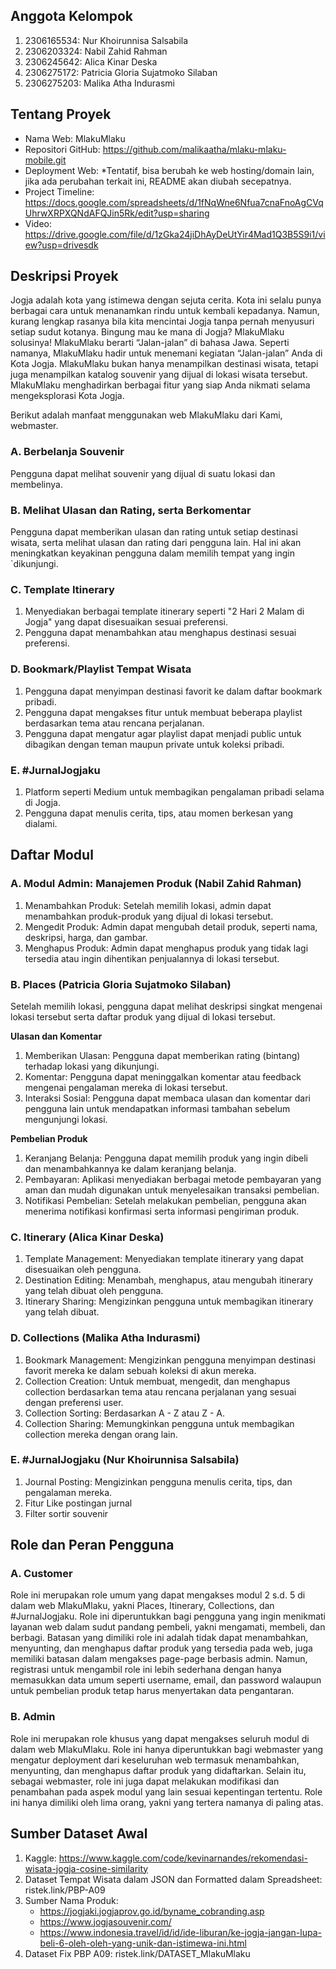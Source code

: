 ## Anggota Kelompok
1. 2306165534: Nur Khoirunnisa Salsabila
2. 2306203324: Nabil Zahid Rahman
3. 2306245642: Alica Kinar Deska
4. 2306275172: Patricia Gloria Sujatmoko Silaban
5. 2306275203: Malika Atha Indurasmi

## Tentang Proyek
- Nama Web: MlakuMlaku
- Repositori GitHub: https://github.com/malikaatha/mlaku-mlaku-mobile.git
- Deployment Web: 
*Tentatif, bisa berubah ke web hosting/domain lain, jika ada perubahan terkait ini, README akan diubah secepatnya.
- Project Timeline: https://docs.google.com/spreadsheets/d/1fNqWne6Nfua7cnaFnoAgCVqUhrwXRPXQNdAFQJin5Rk/edit?usp=sharing
- Video: https://drive.google.com/file/d/1zGka24jiDhAyDeUtYir4Mad1Q3B5S9i1/view?usp=drivesdk

## Deskripsi Proyek
Jogja adalah kota yang istimewa dengan sejuta cerita. Kota ini selalu punya berbagai cara untuk menanamkan rindu untuk kembali kepadanya. Namun, kurang lengkap rasanya bila kita mencintai Jogja tanpa pernah menyusuri setiap sudut kotanya. Bingung mau ke mana di Jogja? MlakuMlaku solusinya! MlakuMlaku berarti “Jalan-jalan” di bahasa Jawa. Seperti namanya, MlakuMlaku hadir untuk menemani kegiatan “Jalan-jalan” Anda di Kota Jogja. MlakuMlaku bukan hanya menampilkan destinasi wisata, tetapi juga menampilkan katalog souvenir yang dijual di lokasi wisata tersebut. MlakuMlaku menghadirkan berbagai fitur yang siap Anda nikmati selama mengeksplorasi Kota Jogja.

Berikut adalah manfaat menggunakan web MlakuMlaku dari Kami, webmaster.

### A. Berbelanja Souvenir
Pengguna dapat melihat souvenir yang dijual di suatu lokasi dan membelinya.

### B. Melihat Ulasan dan Rating, serta Berkomentar
Pengguna dapat memberikan ulasan dan rating untuk setiap destinasi wisata, serta melihat ulasan dan rating dari pengguna lain. Hal ini akan meningkatkan keyakinan pengguna dalam memilih tempat yang ingin \`dikunjungi.

### C. Template Itinerary
1. Menyediakan berbagai template itinerary seperti "2 Hari 2 Malam di Jogja" yang dapat disesuaikan sesuai preferensi.
2. Pengguna dapat menambahkan atau menghapus destinasi sesuai preferensi.

### D. Bookmark/Playlist Tempat Wisata
1. Pengguna dapat menyimpan destinasi favorit ke dalam daftar bookmark pribadi.
2. Pengguna dapat mengakses fitur untuk membuat beberapa playlist berdasarkan tema atau rencana perjalanan.
3. Pengguna dapat mengatur agar playlist dapat menjadi public untuk dibagikan dengan teman maupun private untuk koleksi pribadi.

### E. #JurnalJogjaku 
1. Platform seperti Medium untuk membagikan pengalaman pribadi selama di Jogja.
2. Pengguna dapat menulis cerita, tips, atau momen berkesan yang dialami.

## Daftar Modul

### A. Modul Admin: Manajemen Produk (Nabil Zahid Rahman)
1. Menambahkan Produk: Setelah memilih lokasi, admin dapat menambahkan produk-produk yang dijual di lokasi tersebut.
2. Mengedit Produk: Admin dapat mengubah detail produk, seperti nama, deskripsi, harga, dan gambar.
3. Menghapus Produk: Admin dapat menghapus produk yang tidak lagi tersedia atau ingin dihentikan penjualannya di lokasi tersebut.

### B. Places (Patricia Gloria Sujatmoko Silaban)
Setelah memilih lokasi, pengguna dapat melihat deskripsi singkat mengenai lokasi tersebut serta daftar produk yang dijual di lokasi tersebut.

**Ulasan dan Komentar**
1. Memberikan Ulasan: Pengguna dapat memberikan rating (bintang) terhadap lokasi yang dikunjungi.
2. Komentar: Pengguna dapat meninggalkan komentar atau feedback mengenai pengalaman mereka di lokasi tersebut.
3. Interaksi Sosial: Pengguna dapat membaca ulasan dan komentar dari pengguna lain untuk mendapatkan informasi tambahan sebelum mengunjungi lokasi.

**Pembelian Produk**
1. Keranjang Belanja: Pengguna dapat memilih produk yang ingin dibeli dan menambahkannya ke dalam keranjang belanja.
2. Pembayaran: Aplikasi menyediakan berbagai metode pembayaran yang aman dan mudah digunakan untuk menyelesaikan transaksi pembelian.
3. Notifikasi Pembelian: Setelah melakukan pembelian, pengguna akan menerima notifikasi konfirmasi serta informasi pengiriman produk.

### C. Itinerary (Alica Kinar Deska)
1. Template Management: Menyediakan template itinerary yang dapat disesuaikan oleh pengguna.
2. Destination Editing: Menambah, menghapus, atau mengubah itinerary yang telah dibuat oleh pengguna.
3. Itinerary Sharing: Mengizinkan pengguna untuk membagikan itinerary yang telah dibuat.

### D. Collections (Malika Atha Indurasmi)
1. Bookmark Management: Mengizinkan pengguna menyimpan destinasi favorit mereka ke dalam sebuah koleksi di akun mereka.
2. Collection Creation: Untuk membuat, mengedit, dan menghapus collection berdasarkan tema atau rencana perjalanan yang sesuai dengan preferensi user.
3. Collection Sorting: Berdasarkan A - Z atau Z - A.
4. Collection Sharing: Memungkinkan pengguna untuk membagikan collection mereka dengan orang lain.

### E. #JurnalJogjaku (Nur Khoirunnisa Salsabila)
1. Journal Posting: Mengizinkan pengguna menulis cerita, tips, dan pengalaman mereka.
2. Fitur Like postingan jurnal
3. Filter sortir souvenir

## Role dan Peran Pengguna
### A. Customer
Role ini merupakan role umum yang dapat mengakses modul 2 s.d. 5 di dalam web MlakuMlaku, yakni Places, Itinerary, Collections, dan #JurnalJogjaku. Role ini diperuntukkan bagi pengguna yang ingin menikmati layanan web dalam sudut pandang pembeli, yakni mengamati, membeli, dan berbagi. Batasan yang dimiliki role ini adalah tidak dapat menambahkan, menyunting, dan menghapus daftar produk yang tersedia pada web, juga memiliki batasan dalam mengakses page-page berbasis admin. Namun, registrasi untuk mengambil role ini lebih sederhana dengan hanya memasukkan data umum seperti username, email, dan password walaupun untuk pembelian produk tetap harus menyertakan data pengantaran.

### B. Admin
Role ini merupakan role khusus yang dapat mengakses seluruh modul di dalam web MlakuMlaku. Role ini hanya diperuntukkan bagi webmaster yang mengatur deployment dari keseluruhan web termasuk menambahkan, menyunting, dan menghapus daftar produk yang didaftarkan. Selain itu, sebagai webmaster, role ini juga dapat melakukan modifikasi dan penambahan pada aspek modul yang lain sesuai kepentingan tertentu. Role ini hanya dimiliki oleh lima orang, yakni yang tertera namanya di paling atas.

## Sumber Dataset Awal
1. Kaggle: https://www.kaggle.com/code/kevinarnandes/rekomendasi-wisata-jogja-cosine-similarity 
2. Dataset Tempat Wisata dalam JSON dan Formatted dalam Spreadsheet: ristek.link/PBP-A09
3. Sumber Nama Produk:
    - https://jogjaki.jogjaprov.go.id/byname_cobranding.asp
    - https://www.jogjasouvenir.com/
    - https://www.indonesia.travel/id/id/ide-liburan/ke-jogja-jangan-lupa-beli-6-oleh-oleh-yang-unik-dan-istimewa-ini.html 
4. Dataset Fix PBP A09: ristek.link/DATASET_MlakuMlaku
